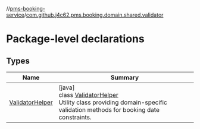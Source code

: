 //[pms-booking-service](../../index.md)/[com.github.j4c62.pms.booking.domain.shared.validator](index.md)

# Package-level declarations

## Types

| Name | Summary |
|---|---|
| [ValidatorHelper](-validator-helper/index.md) | [java]<br>class [ValidatorHelper](-validator-helper/index.md)<br>Utility class providing domain-specific validation methods for booking date constraints. |